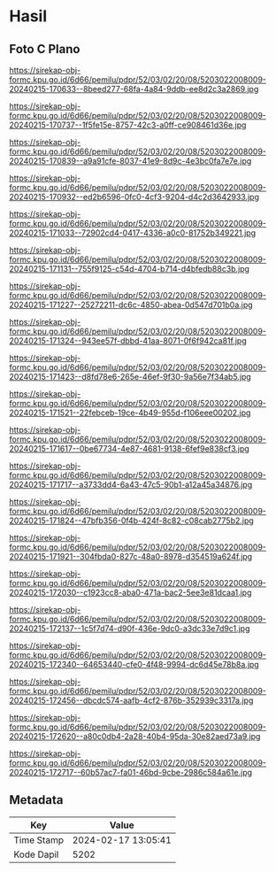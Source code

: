 # Hasil

## Foto C Plano

https://sirekap-obj-formc.kpu.go.id/6d66/pemilu/pdpr/52/03/02/20/08/5203022008009-20240215-170633--8beed277-68fa-4a84-9ddb-ee8d2c3a2869.jpg

https://sirekap-obj-formc.kpu.go.id/6d66/pemilu/pdpr/52/03/02/20/08/5203022008009-20240215-170737--1f5fe15e-8757-42c3-a0ff-ce908461d36e.jpg

https://sirekap-obj-formc.kpu.go.id/6d66/pemilu/pdpr/52/03/02/20/08/5203022008009-20240215-170839--a9a91cfe-8037-41e9-8d9c-4e3bc0fa7e7e.jpg

https://sirekap-obj-formc.kpu.go.id/6d66/pemilu/pdpr/52/03/02/20/08/5203022008009-20240215-170932--ed2b6596-0fc0-4cf3-9204-d4c2d3642933.jpg

https://sirekap-obj-formc.kpu.go.id/6d66/pemilu/pdpr/52/03/02/20/08/5203022008009-20240215-171033--72902cd4-0417-4336-a0c0-81752b349221.jpg

https://sirekap-obj-formc.kpu.go.id/6d66/pemilu/pdpr/52/03/02/20/08/5203022008009-20240215-171131--755f9125-c54d-4704-b714-d4bfedb88c3b.jpg

https://sirekap-obj-formc.kpu.go.id/6d66/pemilu/pdpr/52/03/02/20/08/5203022008009-20240215-171227--25272211-dc6c-4850-abea-0d547d701b0a.jpg

https://sirekap-obj-formc.kpu.go.id/6d66/pemilu/pdpr/52/03/02/20/08/5203022008009-20240215-171324--943ee57f-dbbd-41aa-8071-0f6f942ca81f.jpg

https://sirekap-obj-formc.kpu.go.id/6d66/pemilu/pdpr/52/03/02/20/08/5203022008009-20240215-171423--d8fd78e6-265e-46ef-9f30-9a56e7f34ab5.jpg

https://sirekap-obj-formc.kpu.go.id/6d66/pemilu/pdpr/52/03/02/20/08/5203022008009-20240215-171521--22febceb-19ce-4b49-955d-f106eee00202.jpg

https://sirekap-obj-formc.kpu.go.id/6d66/pemilu/pdpr/52/03/02/20/08/5203022008009-20240215-171617--0be67734-4e87-4681-9138-6fef9e838cf3.jpg

https://sirekap-obj-formc.kpu.go.id/6d66/pemilu/pdpr/52/03/02/20/08/5203022008009-20240215-171717--a3733dd4-6a43-47c5-90b1-a12a45a34876.jpg

https://sirekap-obj-formc.kpu.go.id/6d66/pemilu/pdpr/52/03/02/20/08/5203022008009-20240215-171824--47bfb356-0f4b-424f-8c82-c08cab2775b2.jpg

https://sirekap-obj-formc.kpu.go.id/6d66/pemilu/pdpr/52/03/02/20/08/5203022008009-20240215-171921--304fbda0-827c-48a0-8978-d354519a624f.jpg

https://sirekap-obj-formc.kpu.go.id/6d66/pemilu/pdpr/52/03/02/20/08/5203022008009-20240215-172030--c1923cc8-aba0-471a-bac2-5ee3e81dcaa1.jpg

https://sirekap-obj-formc.kpu.go.id/6d66/pemilu/pdpr/52/03/02/20/08/5203022008009-20240215-172137--1c5f7d74-d90f-436e-9dc0-a3dc33e7d9c1.jpg

https://sirekap-obj-formc.kpu.go.id/6d66/pemilu/pdpr/52/03/02/20/08/5203022008009-20240215-172340--64653440-cfe0-4f48-9994-dc6d45e78b8a.jpg

https://sirekap-obj-formc.kpu.go.id/6d66/pemilu/pdpr/52/03/02/20/08/5203022008009-20240215-172456--dbcdc574-aafb-4cf2-876b-352939c3317a.jpg

https://sirekap-obj-formc.kpu.go.id/6d66/pemilu/pdpr/52/03/02/20/08/5203022008009-20240215-172620--a80c0db4-2a28-40b4-95da-30e82aed73a9.jpg

https://sirekap-obj-formc.kpu.go.id/6d66/pemilu/pdpr/52/03/02/20/08/5203022008009-20240215-172717--60b57ac7-fa01-46bd-9cbe-2986c584a61e.jpg


## Metadata

| Key        | Value               |
| ---------- | ------------------- |
| Time Stamp | 2024-02-17 13:05:41 |
| Kode Dapil | 5202                |



